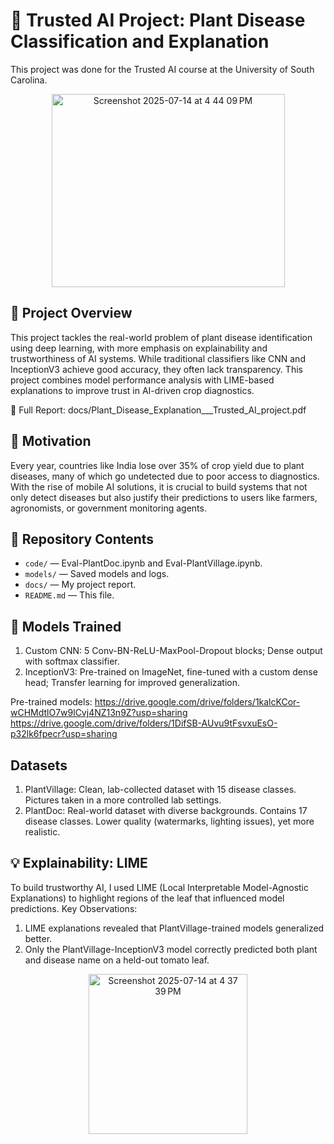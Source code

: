 # 🌱 Trusted AI Project: Plant Disease Classification and Explanation

This project was done for the Trusted AI course at the University of South Carolina.

<div align="center">
  <img width="373" height="309" alt="Screenshot 2025-07-14 at 4 44 09 PM" src="https://github.com/user-attachments/assets/737d0b63-584b-4618-bed2-460842365f26" />
</div>

## 🎯 Project Overview
This project tackles the real-world problem of plant disease identification using deep learning, with more emphasis on explainability and trustworthiness of AI systems. While traditional classifiers like CNN and InceptionV3 achieve good accuracy, they often lack transparency. This project combines model performance analysis with LIME-based explanations to improve trust in AI-driven crop diagnostics.

📄 Full Report: docs/Plant_Disease_Explanation___Trusted_AI_project.pdf

## 🧠 Motivation
Every year, countries like India lose over 35% of crop yield due to plant diseases, many of which go undetected due to poor access to diagnostics. With the rise of mobile AI solutions, it is crucial to build systems that not only detect diseases but also justify their predictions to users like farmers, agronomists, or government monitoring agents.

## 📂 Repository Contents

- `code/` — Eval-PlantDoc.ipynb and Eval-PlantVillage.ipynb.
- `models/` — Saved models and logs.
- `docs/` — My project report.
- `README.md` — This file.

## 🧰 Models Trained
1. Custom CNN: 5 Conv-BN-ReLU-MaxPool-Dropout blocks; Dense output with softmax classifier. 
2. InceptionV3: Pre-trained on ImageNet, fine-tuned with a custom dense head; Transfer learning for improved generalization.

Pre-trained models: 
https://drive.google.com/drive/folders/1kalcKCor-wCHMdtlO7w9lCvj4NZ13n9Z?usp=sharing
https://drive.google.com/drive/folders/1DifSB-AUvu9tFsvxuEsO-p32lk6fpecr?usp=sharing

## Datasets
1. PlantVillage: Clean, lab-collected dataset with 15 disease classes. Pictures taken in a more controlled lab settings.
2. PlantDoc: Real-world dataset with diverse backgrounds. Contains 17 disease classes. Lower quality (watermarks, lighting issues), yet more realistic.

## 💡 Explainability: LIME
To build trustworthy AI, I used LIME (Local Interpretable Model-Agnostic Explanations) to highlight regions of the leaf that influenced model predictions.
Key Observations:
1. LIME explanations revealed that PlantVillage-trained models generalized better.
2. Only the PlantVillage-InceptionV3 model correctly predicted both plant and disease name on a held-out tomato leaf.

<div align="center">
     <img width="254" height="256" alt="Screenshot 2025-07-14 at 4 37 39 PM" src="https://github.com/user-attachments/assets/e8eb0538-e55b-45c6-a8bd-99f1d229de9b" />
</div>
